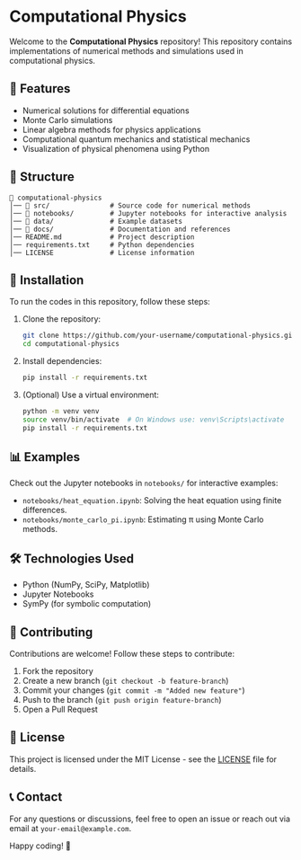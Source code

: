 # Computational Physics

Welcome to the **Computational Physics** repository! This repository contains implementations of numerical methods and simulations used in computational physics.

## 🚀 Features
- Numerical solutions for differential equations
- Monte Carlo simulations
- Linear algebra methods for physics applications
- Computational quantum mechanics and statistical mechanics
- Visualization of physical phenomena using Python

## 📂 Structure
```
📁 computational-physics
│── 📁 src/               # Source code for numerical methods
│── 📁 notebooks/         # Jupyter notebooks for interactive analysis
│── 📁 data/              # Example datasets
│── 📁 docs/              # Documentation and references
│── README.md            # Project description
│── requirements.txt     # Python dependencies
│── LICENSE              # License information
```

## 🔧 Installation
To run the codes in this repository, follow these steps:

1. Clone the repository:
   ```bash
   git clone https://github.com/your-username/computational-physics.git
   cd computational-physics
   ```

2. Install dependencies:
   ```bash
   pip install -r requirements.txt
   ```

3. (Optional) Use a virtual environment:
   ```bash
   python -m venv venv
   source venv/bin/activate  # On Windows use: venv\Scripts\activate
   pip install -r requirements.txt
   ```

## 📊 Examples
Check out the Jupyter notebooks in `notebooks/` for interactive examples:
- `notebooks/heat_equation.ipynb`: Solving the heat equation using finite differences.
- `notebooks/monte_carlo_pi.ipynb`: Estimating π using Monte Carlo methods.

## 🛠 Technologies Used
- Python (NumPy, SciPy, Matplotlib)
- Jupyter Notebooks
- SymPy (for symbolic computation)

## 📌 Contributing
Contributions are welcome! Follow these steps to contribute:
1. Fork the repository
2. Create a new branch (`git checkout -b feature-branch`)
3. Commit your changes (`git commit -m "Added new feature"`)
4. Push to the branch (`git push origin feature-branch`)
5. Open a Pull Request

## 📜 License
This project is licensed under the MIT License - see the [LICENSE](LICENSE) file for details.

## 📞 Contact
For any questions or discussions, feel free to open an issue or reach out via email at `your-email@example.com`.

Happy coding! 🚀

